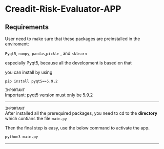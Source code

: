 # Creadit-Risk-Evaluator-APP


## Requirements

User need to make sure that these packages are preinstalled in the enviroment:

``Pyqt5``, ``numpy``, ``pandas``,``pickle`` , and ``sklearn``

especially Pyqt5, because all the development is based on that





you can install by using 
```bash
pip install pyqt5==5.9.2
```

`IMPORTANT` \
Important: pyqt5 version must only be 5.9.2 



***********************************************



`IMPORTANT` \
After installed all the prerequired packages, you need to cd to the <strong>directory</strong> which contians the file ``main.py``

 
Then the final step is easy, use the below command to activate the app.

```bash
python3 main.py
```
***********************************************
